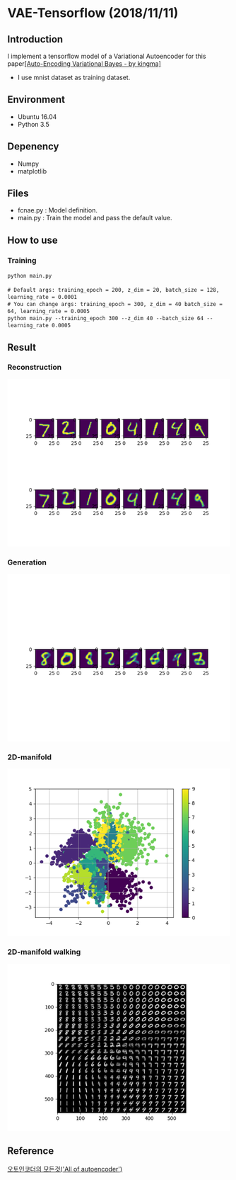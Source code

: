 # VAE-Tensorflow (2018/11/11)
## Introduction
I implement a tensorflow model of a Variational Autoencoder for this paper[[Auto-Encoding Variational Bayes - by kingma]](https://arxiv.org/abs/1312.6114)
- I use mnist dataset as training dataset.

## Environment
- Ubuntu 16.04
- Python 3.5

## Depenency
- Numpy
- matplotlib

## Files
- fcnae.py : Model definition.
- main.py : Train the model and pass the default value.

## How to use
### Training
```shell
python main.py

# Default args: training_epoch = 200, z_dim = 20, batch_size = 128, learning_rate = 0.0001
# You can change args: training_epoch = 300, z_dim = 40 batch_size = 64, learning_rate = 0.0005
python main.py --training_epoch 300 --z_dim 40 --batch_size 64 --learning_rate 0.0005
```

## Result
### Reconstruction

![Alt Text](https://github.com/DevKiHyun/VAE-Tensorflow/blob/master/result/reconstruction.png)

### Generation

![Alt Text](https://github.com/DevKiHyun/VAE-Tensorflow/blob/master/result/generation.png)

### 2D-manifold

![Alt Text](https://github.com/DevKiHyun/VAE-Tensorflow/blob/master/result/manifold.png)

### 2D-manifold walking

![Alt Text](https://github.com/DevKiHyun/VAE-Tensorflow/blob/master/result/walking.png)

## Reference
[오토인코더의 모든것('All of autoencoder')](https://www.youtube.com/watch?v=o_peo6U7IRM&feature=youtu.be)
